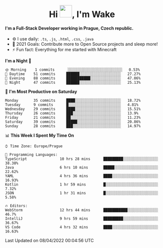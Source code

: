 <h1 align="center">Hi <img src="https://raw.githubusercontent.com/MrWakeCZ/MrWakeCZ/master/Hi.gif" width="40px" />, I'm Wake</h1>

#### I'm a Full-Stack Developer working in Prague, Czech republic.
- ⚙️ I use daily: `.ts`, `.js`, `.html`, `.css`, `.java`
- 🥅 2021 Goals: Contribute more to Open Source projects and sleep more!
- ⚡ Fun fact: Everything for me started with Minecraft

<!--START_SECTION:waka-->
**I'm a Night 🦉** 

```text
🌞 Morning    1 commits      ░░░░░░░░░░░░░░░░░░░░░░░░░   0.53% 
🌆 Daytime    51 commits     ██████░░░░░░░░░░░░░░░░░░░   27.27% 
🌃 Evening    88 commits     ███████████░░░░░░░░░░░░░░   47.06% 
🌙 Night      47 commits     ██████░░░░░░░░░░░░░░░░░░░   25.13%

```
📅 **I'm Most Productive on Saturday** 

```text
Monday       35 commits     ████░░░░░░░░░░░░░░░░░░░░░   18.72% 
Tuesday      9 commits      █░░░░░░░░░░░░░░░░░░░░░░░░   4.81% 
Wednesday    29 commits     ████░░░░░░░░░░░░░░░░░░░░░   15.51% 
Thursday     26 commits     ███░░░░░░░░░░░░░░░░░░░░░░   13.9% 
Friday       21 commits     ██░░░░░░░░░░░░░░░░░░░░░░░   11.23% 
Saturday     39 commits     █████░░░░░░░░░░░░░░░░░░░░   20.86% 
Sunday       28 commits     ███░░░░░░░░░░░░░░░░░░░░░░   14.97%

```


📊 **This Week I Spent My Time On** 

```text
⌚︎ Time Zone: Europe/Prague

💬 Programming Languages: 
TypeScript               10 hrs 28 mins      █████████░░░░░░░░░░░░░░░░   38.38% 
Java                     6 hrs 10 mins       █████░░░░░░░░░░░░░░░░░░░░   22.62% 
YAML                     4 hrs 36 mins       ████░░░░░░░░░░░░░░░░░░░░░   16.93% 
Kotlin                   1 hr 59 mins        █░░░░░░░░░░░░░░░░░░░░░░░░   7.32% 
JSON                     1 hr 31 mins        █░░░░░░░░░░░░░░░░░░░░░░░░   5.58%

🔥 Editors: 
WebStorm                 12 hrs 44 mins      ███████████░░░░░░░░░░░░░░   46.7% 
IntelliJ                 9 hrs 59 mins       █████████░░░░░░░░░░░░░░░░   36.67% 
VS Code                  4 hrs 32 mins       ████░░░░░░░░░░░░░░░░░░░░░   16.63%

```


 Last Updated on 08/04/2022 00:04:56 UTC
<!--END_SECTION:waka-->
